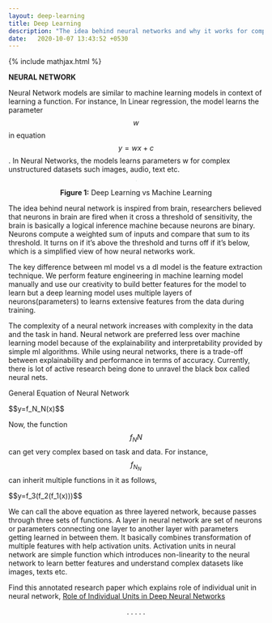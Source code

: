 ```yaml
---
layout: deep-learning
title: Deep Learning
description: "The idea behind neural networks and why it works for complex problems!"
date:   2020-10-07 13:43:52 +0530
---
```

{% include mathjax.html %}

**NEURAL NETWORK**

Neural Network models are similar to machine learning models in context of learning a function. 
For instance, In Linear regression, the model learns the parameter $$w$$ in equation $$y=wx+c$$.
In Neural Networks, the models learns parameters w for complex unstructured datasets such images,
audio, text etc.

<center>
<img src="{{site.url}}/assets/images/resnet/mlvsdl.png" style="zoom: 5%; background-color:#DCDCDC;" /><br>
<p><b>Figure 1:</b> Deep Learning vs Machine Learning</p> 
</center>

The idea behind neural network is inspired from brain, researchers believed that neurons in brain are fired 
when it cross a threshold of sensitivity, the brain is basically a logical inference machine because neurons 
are binary. Neurons compute a weighted sum of inputs and compare that sum to its threshold. It turns on if 
it’s above the threshold and turns off if it’s below, which is a simplified view of how neural networks work.

The key difference between ml model vs a dl model is the feature extraction technique. We perform feature
engineering in machine learning model manually and use our creativity to build better features for the model
to learn but a deep learning model uses multiple layers of neurons(parameters) to learns extensive features from
the data during training.

The complexity of a neural network increases with complexity in the data and the task in hand. Neural
network are preferred less over machine learning model because of the explainability and interpretability
provided by simple ml algorithms. While using neural networks, there is a trade-off between explainability 
and performance in terms of accuracy. Currently, there is lot of active research being done to unravel the
black box called neural nets.

General Equation of Neural Network

<p>$$y=f_N_N(x)$$</p>

Now, the function $$f_NN$$ can get very complex based on task and data. For instance, $$f_N_N$$ can inherit 
multiple functions in it as follows,

<p>$$y=f_3(f_2(f_1(x)))$$</p>

We can call the above equation as three layered network, because passes through three sets of functions. A layer in neural network
are set of neurons or parameters connecting one layer to another layer with parameters getting learned in between them.
It basically combines transformation of multiple features with help activation units. Activation units in neural network
are simple function which introduces non-linearity to the neural network to learn better features and understand complex 
datasets like images, texts etc.

Find this annotated research paper which explains role of individual unit in neural network, [Role of Individual Units in Deep Neural Networks](https://github.com/Mayurji/Deep-Learning-Papers/tree/master/Investigate%20DNN)

<p align=center>. . . . .</p>
